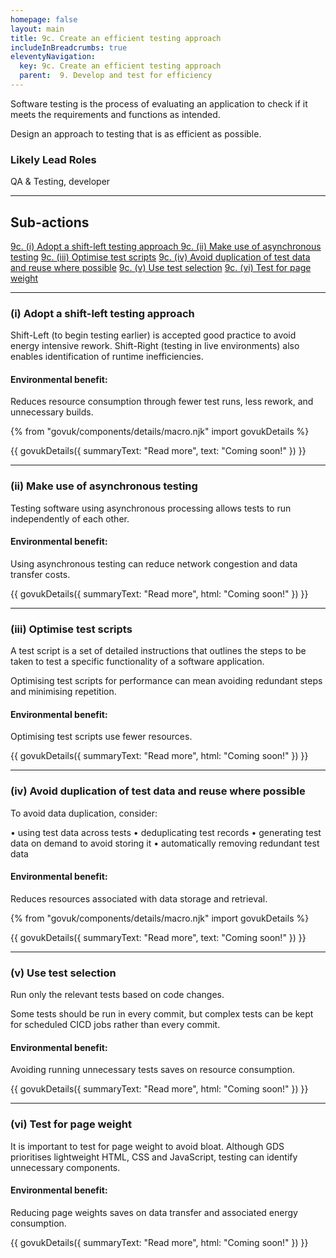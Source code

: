 ```yaml
---
homepage: false
layout: main
title: 9c. Create an efficient testing approach
includeInBreadcrumbs: true
eleventyNavigation:
  key: 9c. Create an efficient testing approach
  parent:  9. Develop and test for efficiency
---
```


Software testing is the process of evaluating an application to check if it meets the requirements and functions as intended.

Design an approach to testing that is as efficient as possible.

### Likely Lead Roles

QA & Testing, developer

* * *

## Sub-actions

[9c. (i) Adopt a shift-left testing approach ](#(i)-adopt-a-shift-left-testing-approach)
[9c. (ii) Make use of asynchronous testing](#(ii)-make-use-of-asynchronous-testing)
[9c. (iii) Optimise test scripts](#(iii)-optimise-test-scripts)
[9c. (iv) Avoid duplication of test data and reuse where possible](#(iv)-avoid-duplication-of-test-data-and-reuse-where-possible)
[9c. (v) Use test selection](#(v)-use-test-selection)
[9c. (vi) Test for page weight](#(vi)-test-for-page-weight)

* * *

###  (i) Adopt a shift-left testing approach

Shift-Left (to begin testing earlier) is accepted good practice to avoid energy intensive rework. Shift-Right (testing in live environments) also enables identification of runtime inefficiencies.

#### Environmental benefit: 
Reduces resource consumption through fewer test runs, less rework, and unnecessary builds.

{% from "govuk/components/details/macro.njk" import govukDetails %}

{{ govukDetails({
  summaryText: "Read more",
  text: "Coming soon!"
}) }}
* * *

###  (ii) Make use of asynchronous testing

Testing software using asynchronous processing allows tests to run independently of each other.

#### Environmental benefit: 
Using asynchronous testing can reduce network congestion and data transfer costs.

{{ govukDetails({
  summaryText: "Read more",
  html: "Coming soon!"
}) }}

* * *

### (iii) Optimise test scripts

A test script is a set of detailed instructions that outlines the steps to be taken to test a specific functionality of a software application.

Optimising test scripts for performance can mean avoiding redundant steps and minimising repetition.

#### Environmental benefit: 
Optimising test scripts use fewer resources.

{{ govukDetails({
  summaryText: "Read more",
  html: "Coming soon!"
}) }}

* * *

###  (iv) Avoid duplication of test data and reuse where possible

To avoid data duplication, consider:

• using test data across tests
• deduplicating test records
• generating test data on demand to avoid storing it 
• automatically removing redundant test data

#### Environmental benefit: 
Reduces resources associated with data storage and retrieval.

{% from "govuk/components/details/macro.njk" import govukDetails %}

{{ govukDetails({
  summaryText: "Read more",
  text: "Coming soon!"
}) }}
* * *

###  (v) Use test selection

Run only the relevant tests based on code changes. 

Some tests should be run in every commit, but complex tests can be kept for scheduled CICD jobs rather than every commit.

#### Environmental benefit: 
Avoiding running unnecessary tests saves on resource consumption.

{{ govukDetails({
  summaryText: "Read more",
  html: "Coming soon!"
}) }}

* * *

### (vi) Test for page weight

It is important to test for page weight to avoid bloat. Although GDS prioritises lightweight HTML, CSS and JavaScript, testing can identify unnecessary components.

#### Environmental benefit: 
Reducing page weights saves on data transfer and associated energy consumption.

{{ govukDetails({
  summaryText: "Read more",
  html: "Coming soon!"
}) }}